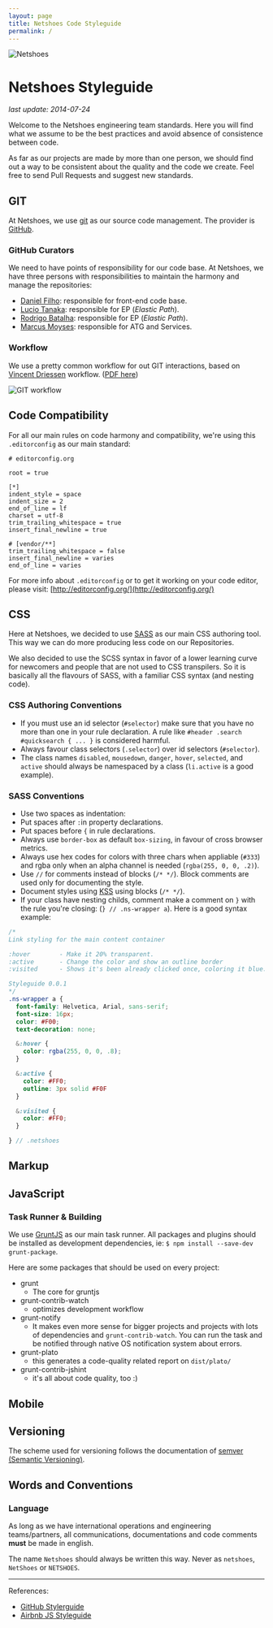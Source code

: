 ```yaml
---
layout: page
title: Netshoes Code Styleguide
permalink: /
---
```


![Netshoes](http://i.imgur.com/5RBW4vv.png)

# Netshoes Styleguide
*last update: 2014-07-24*

Welcome to the Netshoes engineering team standards. Here you will find what we assume to be the best practices and avoid absence of consistence between code.

As far as our projects are made by more than one person, we should find out a way to be consistent about the quality and the code we create. Feel free to send Pull Requests and suggest new standards.


## GIT

At Netshoes, we use [git](http://git-scm.com/) as our source code management. The provider is [GitHub](http://github.com/netshoes).

### GitHub Curators

We need to have points of responsibility for our code base. At Netshoes, we have three persons with responsibilities to maintain the harmony and manage the repositories:

* [Daniel Filho](mailto:daniel.filho@netshoes.com): responsible for front-end code base.
* [Lucio Tanaka](mailto:lucio.tanaka@netshoes.com): responsible for EP (*Elastic Path*).
* [Rodrigo Batalha](mailto:rodrigo.batalha@netshoes.com): responsible for EP (*Elastic Path*).
* [Marcus Moyses](mailto:marcus.moyses@netshoes.com): responsible for ATG and Services.


### Workflow

We use a pretty common workflow for out GIT interactions, based on [Vincent Driessen](http://nvie.com/posts/a-successful-git-branching-model/) workflow. ([PDF here](https://cloudup.com/cpmgj1iHZy7))

![GIT workflow](https://i.cloudup.com/-rgxLsqKV7.png)

## Code Compatibility

For all our main rules on code harmony and compatibility, we're using this `.editorconfig` as our main standard:

```
# editorconfig.org

root = true

[*]
indent_style = space
indent_size = 2
end_of_line = lf
charset = utf-8
trim_trailing_whitespace = true
insert_final_newline = true

# [vendor/**]
trim_trailing_whitespace = false
insert_final_newline = varies
end_of_line = varies

```

For more info about `.editorconfig` or to get it working on your code editor, please visit: [http://editorconfig.org/](http://editorconfig.org/)

## CSS

Here at Netshoes, we decided to use [SASS](http://sass-lang.com) as our main CSS authoring tool. This way we can do more producing less code on our Repositories.

We also decided to use the SCSS syntax in favor of a lower learning curve for newcomers and people that are not used to CSS transpilers. So it is basically all the flavours of SASS, with a familiar CSS syntax (and nesting code).

### CSS Authoring Conventions

* If you must use an id selector (`#selector`) make sure that you have no more than one in your rule declaration. A rule like `#header .search #quicksearch { ... }` is considered harmful.
* Always favour class selectors (`.selector`) over id selectors (`#selector`).
* The class names `disabled`, `mousedown`, `danger`, `hover`, `selected`, and `active` should always be namespaced by a class (`li.active` is a good example).


### SASS Conventions

* Use two spaces as indentation: `  `
* Put spaces after `:`in property declarations.
* Put spaces before `{` in rule declarations.
* Always use `border-box` as default `box-sizing`, in favour of cross browser metrics.
* Always use hex codes for colors with three chars when appliable (`#333`) and rgba only when an alpha channel is needed (`rgba(255, 0, 0, .2)`).
* Use `//` for comments instead of blocks (`/* */`). Block comments are used only for documenting the style.
* Document styles using [KSS](https://github.com/kneath/kss) using blocks (`/* */`).
* If your class have nesting childs, comment make a comment on `}` with the rule you're closing: (`} // .ns-wrapper a`).
Here is a good syntax example:

``` scss
/*
Link styling for the main content container

:hover        - Make it 20% transparent.
:active       - Change the color and show an outline border
:visited      - Shows it's been already clicked once, coloring it blue.

Styleguide 0.0.1
*/
.ns-wrapper a {
  font-family: Helvetica, Arial, sans-serif;
  font-size: 16px;
  color: #F00;
  text-decoration: none;

  &:hover {
    color: rgba(255, 0, 0, .8);
  }

  &:active {
    color: #FF0;
    outline: 3px solid #F0F
  }

  &:visited {
    color: #FF0;
  }

} // .netshoes
```

## Markup

## JavaScript

### Task Runner & Building

We use [GruntJS](http://gruntjs.com) as our main task runner. All packages and plugins should be installed as development dependencies, ie: `$ npm install --save-dev grunt-package`.

Here are some packages that should be used on every project:

* grunt
  * The core for gruntjs
* grunt-contrib-watch
  * optimizes development workflow
* grunt-notify
  * It makes even more sense for bigger projects and projects with lots of dependencies and `grunt-contrib-watch`. You can run the task and be notified through native OS notification system about errors.
* grunt-plato
  * this generates a code-quality related report on `dist/plato/`
* grunt-contrib-jshint
  * it's all about code quality, too :)


## Mobile


## Versioning

The scheme used for versioning follows the documentation of [semver (Semantic Versioning)](http://semver.org/).

## Words and Conventions

### Language

As long as we have international operations and engineering teams/partners, all communications, documentations and code comments **must** be made in english.

The name `Netshoes` should always be written this way. Never as `netshoes`, `NetShoes` or `NETSHOES`.


-----
References:

* [GitHub Stylerguide](https://github.com/styleguide/css)
* [Airbnb JS Styleguide](https://github.com/airbnb/javascript#commas)
